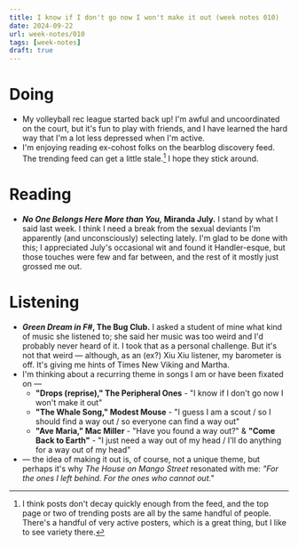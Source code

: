 ```yaml
---
title: I know if I don't go now I won't make it out (week notes 010)
date: 2024-09-22
url: week-notes/010
tags: [week-notes]
draft: true
---
```


# Doing
* My volleyball rec league started back up! I'm awful and uncoordinated on the court, but it's fun to play with friends, and I have learned the hard way that I'm a lot less depressed when I'm active.
* I'm enjoying reading ex-cohost folks on the bearblog discovery feed. The trending feed can get a little stale.[^1] I hope they stick around.
# Reading
* **_No One Belongs Here More than You,_ Miranda July.** I stand by what I said last week. I think I need a break from the sexual deviants I'm apparently (and unconsciously) selecting lately. I'm glad to be done with this; I appreciated July's occasional wit and found it Handler-esque, but those touches were few and far between, and the rest of it mostly just grossed me out.
# Listening
* **_Green Dream in F#_, The Bug Club.** I asked a student of mine what kind of music she listened to; she said her music was too weird and I'd probably never heard of it. I took that as a personal challenge. But it's not that weird — although, as an (ex?) Xiu Xiu listener, my barometer is off. It's giving me hints of Times New Viking and Martha.
* I'm thinking about a recurring theme in songs I am or have been fixated on —
	* **"Drops (reprise)," The Peripheral Ones** - "I know if I don't go now I won't make it out"
	* **"The Whale Song," Modest Mouse** - "I guess I am a scout / so I should find a way out / so everyone can find a way out"
	*  **"Ave Maria," Mac Miller** - "Have you found a way out?" & **"Come Back to Earth"** - "I just need a way out of my head / I'll do anything for a way out of my head"
*  — the idea of making it out is, of course, not a unique theme, but perhaps it's why *The House on Mango Street* resonated with me: *"For the ones I left behind. For the ones who cannot out."*
[^1]: I think posts don't decay quickly enough from the feed, and the top page or two of trending posts are all by the same handful of people. There's a handful of very active posters, which is a great thing, but I like to see variety there.
